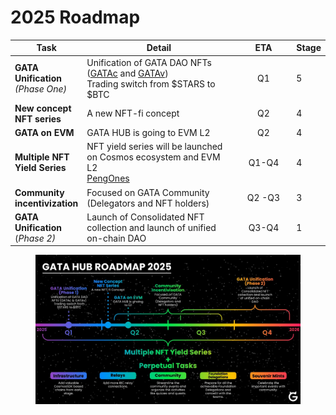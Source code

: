 # 2025 Roadmap

<table><thead><tr><th>Task</th><th width="249.800048828125">Detail</th><th width="83.199951171875" align="center">ETA</th><th data-type="rating" data-max="5">Stage</th></tr></thead><tbody><tr><td><strong>GATA Unification</strong> <br><em>(Phase One)</em></td><td>Unification of GATA DAO NFTs (<a href="../gata-nfts/gata-nft-dao/about-gata-nfts/#colonial-cats-gatac">GATAc</a> and <a href="../gata-nfts/gata-nft-dao/about-gata-nfts/#voyager-cats-gatav">GATAv</a>) <br>Trading switch from $STARS to $BTC</td><td align="center">Q1</td><td>5</td></tr><tr><td><strong>New concept NFT series</strong></td><td>A new NFT-fi concept </td><td align="center">Q2</td><td>4</td></tr><tr><td><strong>GATA on EVM</strong></td><td>GATA HUB is going to EVM L2</td><td align="center">Q2</td><td>4</td></tr><tr><td><strong>Multiple NFT Yield Series</strong> </td><td>NFT yield series will be launched on Cosmos ecosystem and EVM L2<br><a href="../gata-nfts/pengones/">PengOnes</a></td><td align="center">Q1-Q4</td><td>4</td></tr><tr><td><strong>Community incentivization</strong></td><td>Focused on GATA Community (Delegators and NFT holders)</td><td align="center">Q2 -Q3</td><td>3</td></tr><tr><td><strong>GATA Unification</strong> (<em>Phase 2)</em></td><td>Launch of Consolidated NFT collection and launch of unified on-chain DAO</td><td align="center">Q3-Q4</td><td>1</td></tr></tbody></table>

<figure><img src="../../.gitbook/assets/image (1) (1) (1).png" alt=""><figcaption></figcaption></figure>
